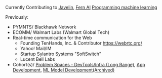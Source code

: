 Currently Contributing to [Javelin](https://github.com/getjavelin), [Fern AI](https://www.fernlabs.ai/) [Programming machine learning](https://github.com/ankumar/awesome-llm-architectures)  

Previously:
- PYMNTS/ Blackhawk Network
- ECOMM/ Walmart Labs (Walmart Global Tech)
- Real-time communication for the Web
  - Founding TenHands, Inc. & Contributor https://webrtc.org/ 
  - Yahoo! Mail/IM
  - Startup Sylantro Systems "SoftSwitch"
  - Lucent Bell Labs
- Cohort(s)/ [Problem Spaces - DevTools/Infra (Long Range)](https://docs.google.com/document/d/1b36vcpRMI5aIp8N2j_cVvhiv8OwDRGDxPDr2bJzcCGA/edit?usp=sharing), [App Development](https://nounandverb.io/), [ML Model Development(Archived)](https://app.chaya.ai/)
 
<!--
**ankumar/ankumar** is a ✨ _special_ ✨ repository because its `README.md` (this file) appears on your GitHub profile.

Here are some ideas to get you started:

- 🔭 I’m currently working on ...
- 🌱 I’m currently learning ...
- 👯 I’m looking to collaborate on ...
- 🤔 I’m looking for help with ...
- 💬 Ask me about ...
- 📫 How to reach me: ...
- 😄 Pronouns: ...
- ⚡ Fun fact: ...
-->
